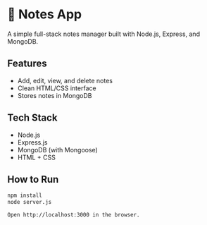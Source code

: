 # 📝 Notes App

A simple full-stack notes manager built with Node.js, Express, and MongoDB.

## Features

- Add, edit, view, and delete notes
- Clean HTML/CSS interface
- Stores notes in MongoDB

## Tech Stack

- Node.js
- Express.js
- MongoDB (with Mongoose)
- HTML + CSS

## How to Run

```bash
npm install
node server.js

Open http://localhost:3000 in the browser.
